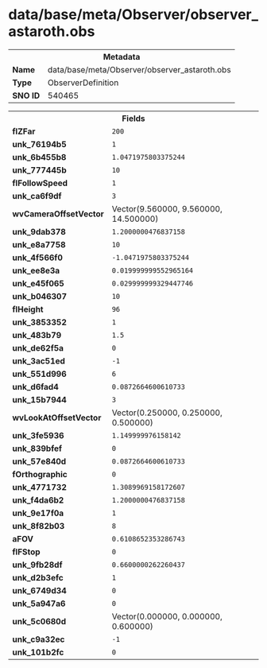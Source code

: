 <h1>data/base/meta/Observer/observer_astaroth.obs</h1><table><tr><th colspan="100%">Metadata</th></tr><tr><td><b>Name</b></td><td>data/base/meta/Observer/observer_astaroth.obs</td></tr><tr><td><b>Type</b></td><td>ObserverDefinition</td></tr><tr><td><b>SNO ID</b></td><td>540465</td></tr></table>

<table><tr><th colspan="100%">Fields</th></tr><tr><td><b>flZFar</b></td><td><code>200</code></td></tr><tr><td><b>unk_76194b5</b></td><td><code>1</code></td></tr><tr><td><b>unk_6b455b8</b></td><td><code>1.0471975803375244</code></td></tr><tr><td><b>unk_777445b</b></td><td><code>10</code></td></tr><tr><td><b>flFollowSpeed</b></td><td><code>1</code></td></tr><tr><td><b>unk_ca6f9df</b></td><td><code>3</code></td></tr><tr><td><b>wvCameraOffsetVector</b></td><td>Vector(9.560000, 9.560000, 14.500000)</td></tr><tr><td><b>unk_9dab378</b></td><td><code>1.2000000476837158</code></td></tr><tr><td><b>unk_e8a7758</b></td><td><code>10</code></td></tr><tr><td><b>unk_4f566f0</b></td><td><code>-1.0471975803375244</code></td></tr><tr><td><b>unk_ee8e3a</b></td><td><code>0.019999999552965164</code></td></tr><tr><td><b>unk_e45f065</b></td><td><code>0.029999999329447746</code></td></tr><tr><td><b>unk_b046307</b></td><td><code>10</code></td></tr><tr><td><b>flHeight</b></td><td><code>96</code></td></tr><tr><td><b>unk_3853352</b></td><td><code>1</code></td></tr><tr><td><b>unk_483b79</b></td><td><code>1.5</code></td></tr><tr><td><b>unk_de62f5a</b></td><td><code>0</code></td></tr><tr><td><b>unk_3ac51ed</b></td><td><code>-1</code></td></tr><tr><td><b>unk_551d996</b></td><td><code>6</code></td></tr><tr><td><b>unk_d6fad4</b></td><td><code>0.0872664600610733</code></td></tr><tr><td><b>unk_15b7944</b></td><td><code>3</code></td></tr><tr><td><b>wvLookAtOffsetVector</b></td><td>Vector(0.250000, 0.250000, 0.500000)</td></tr><tr><td><b>unk_3fe5936</b></td><td><code>1.149999976158142</code></td></tr><tr><td><b>unk_839bfef</b></td><td><code>0</code></td></tr><tr><td><b>unk_57e840d</b></td><td><code>0.0872664600610733</code></td></tr><tr><td><b>fOrthographic</b></td><td><code>0</code></td></tr><tr><td><b>unk_4771732</b></td><td><code>1.3089969158172607</code></td></tr><tr><td><b>unk_f4da6b2</b></td><td><code>1.2000000476837158</code></td></tr><tr><td><b>unk_9e17f0a</b></td><td><code>1</code></td></tr><tr><td><b>unk_8f82b03</b></td><td><code>8</code></td></tr><tr><td><b>aFOV</b></td><td><code>0.6108652353286743</code></td></tr><tr><td><b>flFStop</b></td><td><code>0</code></td></tr><tr><td><b>unk_9fb28df</b></td><td><code>0.6600000262260437</code></td></tr><tr><td><b>unk_d2b3efc</b></td><td><code>1</code></td></tr><tr><td><b>unk_6749d34</b></td><td><code>0</code></td></tr><tr><td><b>unk_5a947a6</b></td><td><code>0</code></td></tr><tr><td><b>unk_5c0680d</b></td><td>Vector(0.000000, 0.000000, 0.600000)</td></tr><tr><td><b>unk_c9a32ec</b></td><td><code>-1</code></td></tr><tr><td><b>unk_101b2fc</b></td><td><code>0</code></td></tr></table>

